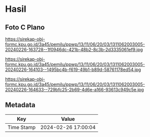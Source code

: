 # Hasil

## Foto C Plano

https://sirekap-obj-formc.kpu.go.id/3a45/pemilu/ppwp/13/11/06/20/03/1311062003005-20240226-163728--1f0946dc-421b-48b2-8c3b-2d3335061ef9.jpg

https://sirekap-obj-formc.kpu.go.id/3a45/pemilu/ppwp/13/11/06/20/03/1311062003005-20240226-164103--1495bc4b-f619-49b1-b89d-58761178ed54.jpg

https://sirekap-obj-formc.kpu.go.id/3a45/pemilu/ppwp/13/11/06/20/03/1311062003005-20240226-164633--729bfc25-2b69-4d6e-a166-93613c949c5e.jpg


## Metadata

| Key        | Value               |
| ---------- | ------------------- |
| Time Stamp | 2024-02-26 17:00:04 |



